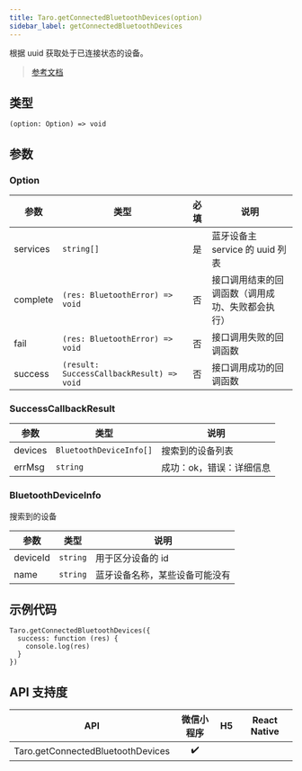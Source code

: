 ```yaml
---
title: Taro.getConnectedBluetoothDevices(option)
sidebar_label: getConnectedBluetoothDevices
---
```


根据 uuid 获取处于已连接状态的设备。

> [参考文档](https://developers.weixin.qq.com/miniprogram/dev/api/device/bluetooth/wx.getConnectedBluetoothDevices.html)

## 类型

```tsx
(option: Option) => void
```

## 参数

### Option

| 参数 | 类型 | 必填 | 说明 |
| --- | --- | :---: | --- |
| services | `string[]` | 是 | 蓝牙设备主 service 的 uuid 列表 |
| complete | `(res: BluetoothError) => void` | 否 | 接口调用结束的回调函数（调用成功、失败都会执行） |
| fail | `(res: BluetoothError) => void` | 否 | 接口调用失败的回调函数 |
| success | `(result: SuccessCallbackResult) => void` | 否 | 接口调用成功的回调函数 |

### SuccessCallbackResult

| 参数 | 类型 | 说明 |
| --- | --- | --- |
| devices | `BluetoothDeviceInfo[]` | 搜索到的设备列表 |
| errMsg | `string` | 成功：ok，错误：详细信息 |

### BluetoothDeviceInfo

搜索到的设备

| 参数 | 类型 | 说明 |
| --- | --- | --- |
| deviceId | `string` | 用于区分设备的 id |
| name | `string` | 蓝牙设备名称，某些设备可能没有 |

## 示例代码

```tsx
Taro.getConnectedBluetoothDevices({
  success: function (res) {
    console.log(res)
  }
})
```

## API 支持度

| API | 微信小程序 | H5 | React Native |
| :---: | :---: | :---: | :---: |
| Taro.getConnectedBluetoothDevices | ✔️ |  |  |
